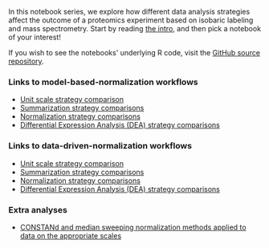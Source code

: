 In this notebook series, we explore how different data analysis strategies affect the outcome of a proteomics experiment based on isobaric labeling and mass spectrometry.
Start by reading [the intro](intro.html), and then pick a notebook of your interest!

If you wish to see the notebooks' underlying R code, visit the [GitHub source repository](https://github.com/Valkenborg/SAILED).

### Links to model-based-normalization workflows
- [Unit scale strategy comparison](modelbased_unit.html)
- [Summarization strategy comparisons](modelbased_summarization.html)
- [Normalization strategy comparisons](modelbased_normalization.html)
- [Differential Expression Analysis (DEA) strategy comparisons](modelbased_DEA.html)

### Links to data-driven-normalization workflows
- [Unit scale strategy comparison](datadriven_unit.html)
- [Summarization strategy comparisons](datadriven_summarization.html)
- [Normalization strategy comparisons](datadriven_normalization.html)
- [Differential Expression Analysis (DEA) strategy comparisons](datadriven_DEA.html)

### Extra analyses
- [CONSTANd and median sweeping normalization methods applied to data on the appropriate scales](CONSTANd_vs_medianSweeping.html)
